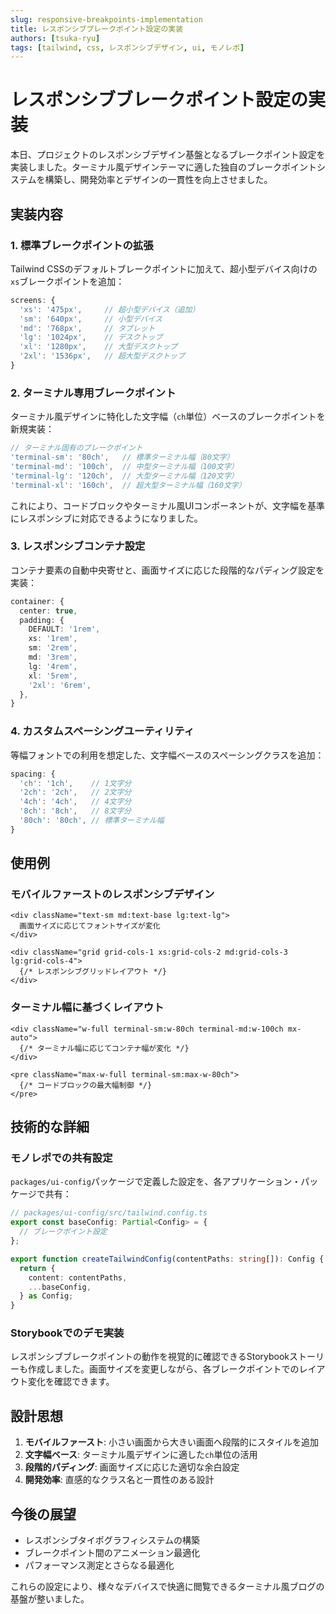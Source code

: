 ```yaml
---
slug: responsive-breakpoints-implementation
title: レスポンシブブレークポイント設定の実装
authors: [tsuka-ryu]
tags: [tailwind, css, レスポンシブデザイン, ui, モノレポ]
---
```


# レスポンシブブレークポイント設定の実装

本日、プロジェクトのレスポンシブデザイン基盤となるブレークポイント設定を実装しました。ターミナル風デザインテーマに適した独自のブレークポイントシステムを構築し、開発効率とデザインの一貫性を向上させました。

<!-- truncate -->

## 実装内容

### 1. 標準ブレークポイントの拡張

Tailwind CSSのデフォルトブレークポイントに加えて、超小型デバイス向けの`xs`ブレークポイントを追加：

```typescript
screens: {
  'xs': '475px',     // 超小型デバイス（追加）
  'sm': '640px',     // 小型デバイス
  'md': '768px',     // タブレット
  'lg': '1024px',    // デスクトップ
  'xl': '1280px',    // 大型デスクトップ
  '2xl': '1536px',   // 超大型デスクトップ
}
```

### 2. ターミナル専用ブレークポイント

ターミナル風デザインに特化した文字幅（`ch`単位）ベースのブレークポイントを新規実装：

```typescript
// ターミナル固有のブレークポイント
'terminal-sm': '80ch',   // 標準ターミナル幅（80文字）
'terminal-md': '100ch',  // 中型ターミナル幅（100文字）
'terminal-lg': '120ch',  // 大型ターミナル幅（120文字）
'terminal-xl': '160ch',  // 超大型ターミナル幅（160文字）
```

これにより、コードブロックやターミナル風UIコンポーネントが、文字幅を基準にレスポンシブに対応できるようになりました。

### 3. レスポンシブコンテナ設定

コンテナ要素の自動中央寄せと、画面サイズに応じた段階的なパディング設定を実装：

```typescript
container: {
  center: true,
  padding: {
    DEFAULT: '1rem',
    xs: '1rem',
    sm: '2rem',
    md: '3rem',
    lg: '4rem',
    xl: '5rem',
    '2xl': '6rem',
  },
}
```

### 4. カスタムスペーシングユーティリティ

等幅フォントでの利用を想定した、文字幅ベースのスペーシングクラスを追加：

```typescript
spacing: {
  'ch': '1ch',    // 1文字分
  '2ch': '2ch',   // 2文字分
  '4ch': '4ch',   // 4文字分
  '8ch': '8ch',   // 8文字分
  '80ch': '80ch', // 標準ターミナル幅
}
```

## 使用例

### モバイルファーストのレスポンシブデザイン

```tsx
<div className="text-sm md:text-base lg:text-lg">
  画面サイズに応じてフォントサイズが変化
</div>

<div className="grid grid-cols-1 xs:grid-cols-2 md:grid-cols-3 lg:grid-cols-4">
  {/* レスポンシブグリッドレイアウト */}
</div>
```

### ターミナル幅に基づくレイアウト

```tsx
<div className="w-full terminal-sm:w-80ch terminal-md:w-100ch mx-auto">
  {/* ターミナル幅に応じてコンテナ幅が変化 */}
</div>

<pre className="max-w-full terminal-sm:max-w-80ch">
  {/* コードブロックの最大幅制御 */}
</pre>
```

## 技術的な詳細

### モノレポでの共有設定

`packages/ui-config`パッケージで定義した設定を、各アプリケーション・パッケージで共有：

```typescript
// packages/ui-config/src/tailwind.config.ts
export const baseConfig: Partial<Config> = {
  // ブレークポイント設定
};

export function createTailwindConfig(contentPaths: string[]): Config {
  return {
    content: contentPaths,
    ...baseConfig,
  } as Config;
}
```

### Storybookでのデモ実装

レスポンシブブレークポイントの動作を視覚的に確認できるStorybookストーリーも作成しました。画面サイズを変更しながら、各ブレークポイントでのレイアウト変化を確認できます。

## 設計思想

1. **モバイルファースト**: 小さい画面から大きい画面へ段階的にスタイルを追加
2. **文字幅ベース**: ターミナル風デザインに適した`ch`単位の活用
3. **段階的パディング**: 画面サイズに応じた適切な余白設定
4. **開発効率**: 直感的なクラス名と一貫性のある設計

## 今後の展望

- レスポンシブタイポグラフィシステムの構築
- ブレークポイント間のアニメーション最適化
- パフォーマンス測定とさらなる最適化

これらの設定により、様々なデバイスで快適に閲覧できるターミナル風ブログの基盤が整いました。
